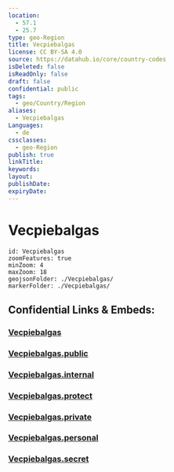 ```yaml
---
location:
  - 57.1
  - 25.7
type: geo-Region
title: Vecpiebalgas
license: CC BY-SA 4.0
source: https://datahub.io/core/country-codes
isDeleted: false
isReadOnly: false
draft: false
confidential: public
tags:
  - geo/Country/Region
aliases:
  - Vecpiebalgas
Languages:
  - de
cssclasses:
  - geo-Region
publish: true
linkTitle:
keywords:
layout:
publishDate:
expiryDate:
---
```


# Vecpiebalgas

```leaflet
id: Vecpiebalgas
zoomFeatures: true 
minZoom: 4 
maxZoom: 18
geojsonFolder: ./Vecpiebalgas/
markerFolder: ./Vecpiebalgas/
```


## Confidential Links & Embeds: 

### [Vecpiebalgas](/_Standards/Earth/Continent/Europe/Europe~North/Latvia/Counties/Vecpiebalgas.md) 

### [Vecpiebalgas.public](/_public/Earth/Continent/Europe/Europe~North/Latvia/Counties/Vecpiebalgas.public.md) 

### [Vecpiebalgas.internal](/_internal/Earth/Continent/Europe/Europe~North/Latvia/Counties/Vecpiebalgas.internal.md) 

### [Vecpiebalgas.protect](/_protect/Earth/Continent/Europe/Europe~North/Latvia/Counties/Vecpiebalgas.protect.md) 

### [Vecpiebalgas.private](/_private/Earth/Continent/Europe/Europe~North/Latvia/Counties/Vecpiebalgas.private.md) 

### [Vecpiebalgas.personal](/_personal/Earth/Continent/Europe/Europe~North/Latvia/Counties/Vecpiebalgas.personal.md) 

### [Vecpiebalgas.secret](/_secret/Earth/Continent/Europe/Europe~North/Latvia/Counties/Vecpiebalgas.secret.md)

